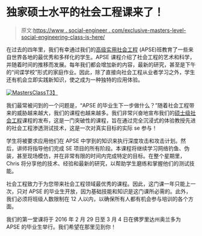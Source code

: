 # 独家硕士水平的社会工程课来了！

> 原文:[https://www . social-engineer . com/exclusive-masters-level-social-engineering-class-is-here/](https://www.social-engineer.com/exclusive-masters-level-social-engineering-class-is-here/)

在过去的四年里，我们有幸通过我们的[高级实用社会工程](https://www.social-engineer.com/training/advanced-practical-social-engineering-training/) (APSE)班教育了一些来自世界各地的最优秀和多样化的学生。APSE 课程介绍了社会工程的艺术和科学，并随着时间的推移而发展。每年我们都会增加新的内容，最新的研究，甚至是下午的“间谍学校”形式的家庭作业。因此，除了直接向社会工程从业者学习之外，学生还有机会立即实践新知识，使之成为一种独特的应用体验。

[![MastersClass](../Images/e78d1b37786b5d5482ecda64c7eaba7c.png)T3】](https://www.social-engineer.com/wp-content/uploads/2015/08/MastersClass.jpg)

我们最常被问到的一个问题是，“APSE 的毕业生下一步做什么？”随着社会工程带来的威胁越来越大，我们的课程也越来越多。我们非常兴奋地宣布我们的[硕士级社会工程](https://www.social-engineer.com/masters-level-social-engineering/)课程的发布，这是一门突破性的课程，旨在通过完全沉浸式的体验教授先进的社会工程渗透测试技术，这是一次对真实目标的实际 se 参与！

学生将被要求应用他们在 APSE 中学到的知识来执行深度攻击和攻击计划。然后，讲师将指导他们完成 SE 项目的所有阶段。本课程将继续学习网络钓鱼、伪装，甚至现场模仿，并在非常有限的时间内完成特定的目标。在整个星期里，Chris 将分享他的技术、经验和最新的研究，以帮助学生磨练和掌握他们的测试技能。

社会工程致力于为您带来社会工程领域最优秀的课程。因此，这门课一年只能上一次，只对 APSE 的毕业生开放，因为基础技能和知识是这门课所必需的。此外，我们必须将班级人数限制在 12 人以内，以确保所有人都有机会参与培训的各个方面。

我们的第一堂课将于 2016 年 2 月 29 日至 3 月 4 日在佛罗里达州奥兰多为 APSE 的毕业生举行。我们希望在那里见到你！